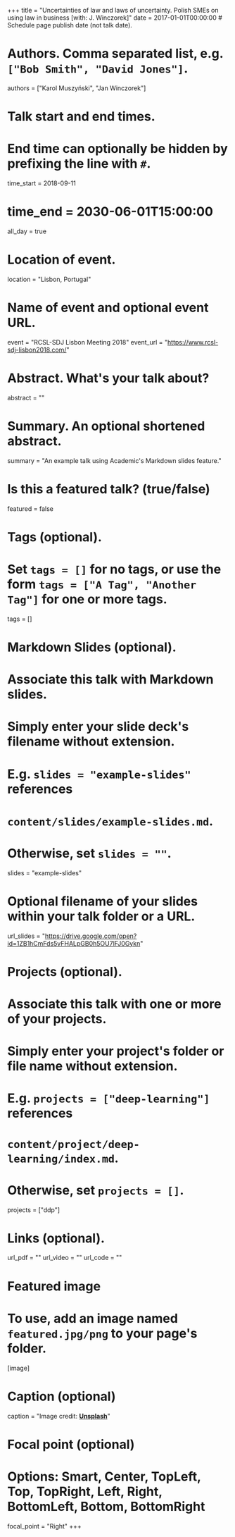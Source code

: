 +++
title = "Uncertainties of law and laws of uncertainty. Polish SMEs on using law in business [with: J. Winczorek]"
date = 2017-01-01T00:00:00  # Schedule page publish date (not talk date).

# Authors. Comma separated list, e.g. `["Bob Smith", "David Jones"]`.
authors = ["Karol Muszyński", "Jan Winczorek"]

# Talk start and end times.
#   End time can optionally be hidden by prefixing the line with `#`.
time_start = 2018-09-11
#   time_end = 2030-06-01T15:00:00
all_day = true

# Location of event.
location = "Lisbon, Portugal"

# Name of event and optional event URL.
event = "RCSL-SDJ Lisbon Meeting 2018"
event_url = "https://www.rcsl-sdj-lisbon2018.com/"

# Abstract. What's your talk about?
abstract = ""

# Summary. An optional shortened abstract.
summary = "An example talk using Academic's Markdown slides feature."

# Is this a featured talk? (true/false)
featured = false

# Tags (optional).
#   Set `tags = []` for no tags, or use the form `tags = ["A Tag", "Another Tag"]` for one or more tags.
tags = []

# Markdown Slides (optional).
#   Associate this talk with Markdown slides.
#   Simply enter your slide deck's filename without extension.
#   E.g. `slides = "example-slides"` references 
#   `content/slides/example-slides.md`.
#   Otherwise, set `slides = ""`.
slides = "example-slides"

# Optional filename of your slides within your talk folder or a URL.
url_slides = "https://drive.google.com/open?id=1ZB1hCmFds5vFHALpGB0h5OU7lFJ0Gykn"

# Projects (optional).
#   Associate this talk with one or more of your projects.
#   Simply enter your project's folder or file name without extension.
#   E.g. `projects = ["deep-learning"]` references 
#   `content/project/deep-learning/index.md`.
#   Otherwise, set `projects = []`.
projects = ["ddp"]

# Links (optional).
url_pdf = ""
url_video = ""
url_code = ""

# Featured image
# To use, add an image named `featured.jpg/png` to your page's folder. 
[image]
  # Caption (optional)
  caption = "Image credit: [**Unsplash**](https://unsplash.com/photos/bzdhc5b3Bxs)"

  # Focal point (optional)
  # Options: Smart, Center, TopLeft, Top, TopRight, Left, Right, BottomLeft, Bottom, BottomRight
  focal_point = "Right"
+++
